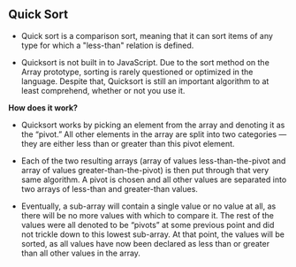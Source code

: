 ## Quick Sort

- Quick sort is a comparison sort, meaning that it can sort items of any type for which a "less-than" relation is defined.

- Quicksort is not built in to JavaScript. Due to the sort method on the Array prototype, sorting is rarely questioned or optimized in the language. Despite that, Quicksort is still an important algorithm to at least comprehend, whether or not you use it.

**How does it work?**

- Quicksort works by picking an element from the array and denoting it as the “pivot.” All other elements in the array are split into two categories — they are either less than or greater than this pivot element.

- Each of the two resulting arrays (array of values less-than-the-pivot and array of values greater-than-the-pivot) is then put through that very same algorithm. A pivot is chosen and all other values are separated into two arrays of less-than and greater-than values.

- Eventually, a sub-array will contain a single value or no value at all, as there will be no more values with which to compare it. The rest of the values were all denoted to be “pivots” at some previous point and did not trickle down to this lowest sub-array. At that point, the values will be sorted, as all values have now been declared as less than or greater than all other values in the array.